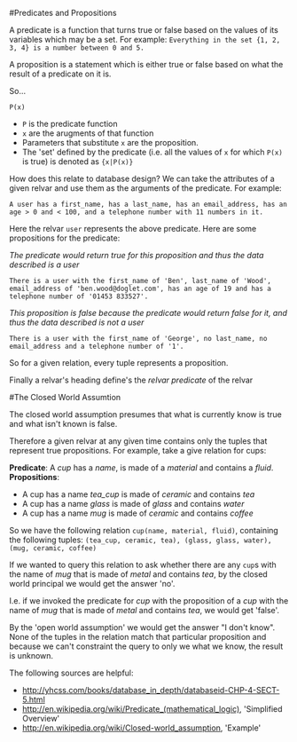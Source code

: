 #Predicates and Propositions

A predicate is a function that turns true or false based on the values of its variables which may be a set. For example: `Everything in the set {1, 2, 3, 4} is a number between 0 and 5.`

A proposition is a statement which is either true or false based on what the result of a predicate on it is.

So…

	P(x)

- `P` is the predicate function
- `x` are the arugments of that function
- Parameters that substitute `x` are the proposition.
- The 'set' defined by the predicate (i.e. all the values of `x` for which `P(x)` is true) is denoted as `{x|P(x)}`


How does this relate to database design? We can take the attributes of a given relvar and use them as the arguments of the predicate. For example:

	A user has a first_name, has a last_name, has an email_address, has an age > 0 and < 100, and a telephone number with 11 numbers in it.
	
Here the relvar `user` represents the above predicate. Here are some propositions for the predicate:

_The predicate would return true for this proposition and thus the data described is a user_

	There is a user with the first_name of 'Ben', last_name of 'Wood', email_address of 'ben.wood@doglet.com', has an age of 19 and has a telephone number of '01453 833527'. 

_This proposition is false because the predicate would return false for it, and thus the data described is not a user_

	There is a user with the first_name of 'George', no last_name, no email_address and a telephone number of '1'. 

So for a given relation, every tuple represents a proposition. 

Finally a relvar's heading define's the _relvar predicate_ of the relvar

#The Closed World Assumtion

The closed world assumption presumes that what is currently know is true and what isn't known is false. 

Therefore a given relvar at any given time contains only the tuples that represent true propositions. For example, take a give relation for cups:

__Predicate__: A _cup_ has a _name_, is made of a _material_ and contains a _fluid_.
__Propositions__:

- A cup has a name _tea_cup_ is made of _ceramic_ and contains _tea_
- A cup has a name _glass_ is made of _glass_ and contains _water_
- A cup has a name _mug_ is made of _ceramic_ and contains _coffee_

So we have the following relation `cup(name, material, fluid)`, containing the following tuples: `(tea_cup, ceramic, tea), (glass, glass, water), (mug, ceramic, coffee)`

If we wanted to query this relation to ask whether there are any `cup`s with the name of _mug_ that is made of _metal_ and contains _tea_, by the closed world principal we would get the answer 'no'. 

I.e. if we invoked the predicate for _cup_ with the proposition of a _cup_ with the name of _mug_ that is made of _metal_ and contains _tea_, we would get 'false'.

By the 'open world assumption' we would get the answer "I don't know". None of the tuples in the relation match that particular proposition and because we can't constraint the query to only we what we know, the result is unknown.


The following sources are helpful:

- http://yhcss.com/books/database_in_depth/databaseid-CHP-4-SECT-5.html
- http://en.wikipedia.org/wiki/Predicate_(mathematical_logic), 'Simplified Overview'
- http://en.wikipedia.org/wiki/Closed-world_assumption, 'Example'